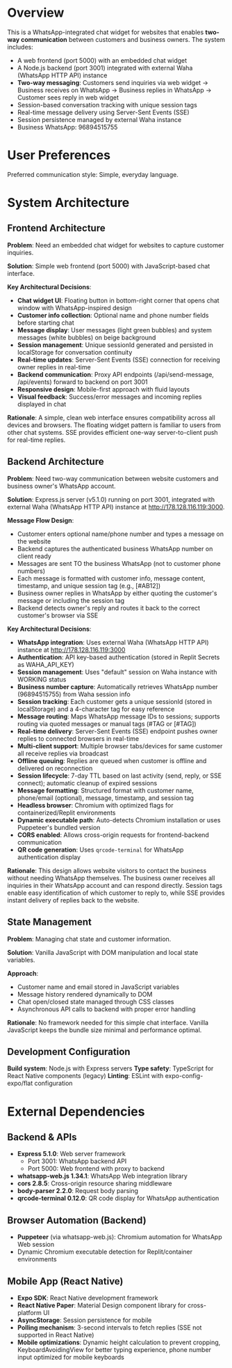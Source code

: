 # Overview

This is a WhatsApp-integrated chat widget for websites that enables **two-way communication** between customers and business owners. The system includes:
- A web frontend (port 5000) with an embedded chat widget
- A Node.js backend (port 3001) integrated with external Waha (WhatsApp HTTP API) instance
- **Two-way messaging**: Customers send inquiries via web widget → Business receives on WhatsApp → Business replies in WhatsApp → Customer sees reply in web widget
- Session-based conversation tracking with unique session tags
- Real-time message delivery using Server-Sent Events (SSE)
- Session persistence managed by external Waha instance
- Business WhatsApp: 96894515755

# User Preferences

Preferred communication style: Simple, everyday language.

# System Architecture

## Frontend Architecture

**Problem**: Need an embedded chat widget for websites to capture customer inquiries.

**Solution**: Simple web frontend (port 5000) with JavaScript-based chat interface.

**Key Architectural Decisions**:

- **Chat widget UI**: Floating button in bottom-right corner that opens chat window with WhatsApp-inspired design
- **Customer info collection**: Optional name and phone number fields before starting chat
- **Message display**: User messages (light green bubbles) and system messages (white bubbles) on beige background
- **Session management**: Unique sessionId generated and persisted in localStorage for conversation continuity
- **Real-time updates**: Server-Sent Events (SSE) connection for receiving owner replies in real-time
- **Backend communication**: Proxy API endpoints (/api/send-message, /api/events) forward to backend on port 3001
- **Responsive design**: Mobile-first approach with fluid layouts
- **Visual feedback**: Success/error messages and incoming replies displayed in chat

**Rationale**: A simple, clean web interface ensures compatibility across all devices and browsers. The floating widget pattern is familiar to users from other chat systems. SSE provides efficient one-way server-to-client push for real-time replies.

## Backend Architecture

**Problem**: Need two-way communication between website customers and business owner's WhatsApp account.

**Solution**: Express.js server (v5.1.0) running on port 3001, integrated with external Waha (WhatsApp HTTP API) instance at http://178.128.116.119:3000.

**Message Flow Design**:
- Customer enters optional name/phone number and types a message on the website
- Backend captures the authenticated business WhatsApp number on client ready
- Messages are sent TO the business WhatsApp (not to customer phone numbers)
- Each message is formatted with customer info, message content, timestamp, and unique session tag (e.g., [#AB12])
- Business owner replies in WhatsApp by either quoting the customer's message or including the session tag
- Backend detects owner's reply and routes it back to the correct customer's browser via SSE

**Key Architectural Decisions**:

- **WhatsApp integration**: Uses external Waha (WhatsApp HTTP API) instance at http://178.128.116.119:3000
- **Authentication**: API key-based authentication (stored in Replit Secrets as WAHA_API_KEY)
- **Session management**: Uses "default" session on Waha instance with WORKING status
- **Business number capture**: Automatically retrieves WhatsApp number (96894515755) from Waha session info
- **Session tracking**: Each customer gets a unique sessionId (stored in localStorage) and a 4-character tag for easy reference
- **Message routing**: Maps WhatsApp message IDs to sessions; supports routing via quoted messages or manual tags (#TAG or [#TAG])
- **Real-time delivery**: Server-Sent Events (SSE) endpoint pushes owner replies to connected browsers in real-time
- **Multi-client support**: Multiple browser tabs/devices for same customer all receive replies via broadcast
- **Offline queuing**: Replies are queued when customer is offline and delivered on reconnection
- **Session lifecycle**: 7-day TTL based on last activity (send, reply, or SSE connect); automatic cleanup of expired sessions
- **Message formatting**: Structured format with customer name, phone/email (optional), message, timestamp, and session tag
- **Headless browser**: Chromium with optimized flags for containerized/Replit environments
- **Dynamic executable path**: Auto-detects Chromium installation or uses Puppeteer's bundled version
- **CORS enabled**: Allows cross-origin requests for frontend-backend communication
- **QR code generation**: Uses `qrcode-terminal` for WhatsApp authentication display

**Rationale**: This design allows website visitors to contact the business without needing WhatsApp themselves. The business owner receives all inquiries in their WhatsApp account and can respond directly. Session tags enable easy identification of which customer to reply to, while SSE provides instant delivery of replies back to the website.

## State Management

**Problem**: Managing chat state and customer information.

**Solution**: Vanilla JavaScript with DOM manipulation and local state variables.

**Approach**: 

- Customer name and email stored in JavaScript variables
- Message history rendered dynamically to DOM
- Chat open/closed state managed through CSS classes
- Asynchronous API calls to backend with proper error handling

**Rationale**: No framework needed for this simple chat interface. Vanilla JavaScript keeps the bundle size minimal and performance optimal.

## Development Configuration

**Build system**: Node.js with Express servers
**Type safety**: TypeScript for React Native components (legacy)
**Linting**: ESLint with expo-config-expo/flat configuration

# External Dependencies

## Backend & APIs
- **Express 5.1.0**: Web server framework
  - Port 3001: WhatsApp backend API
  - Port 5000: Web frontend with proxy to backend
- **whatsapp-web.js 1.34.1**: WhatsApp Web integration library
- **cors 2.8.5**: Cross-origin resource sharing middleware
- **body-parser 2.2.0**: Request body parsing
- **qrcode-terminal 0.12.0**: QR code display for WhatsApp authentication

## Browser Automation (Backend)
- **Puppeteer** (via whatsapp-web.js): Chromium automation for WhatsApp Web session
- Dynamic Chromium executable detection for Replit/container environments

## Mobile App (React Native)
- **Expo SDK**: React Native development framework
- **React Native Paper**: Material Design component library for cross-platform UI
- **AsyncStorage**: Session persistence for mobile
- **Polling mechanism**: 3-second intervals to fetch replies (SSE not supported in React Native)
- **Mobile optimizations**: Dynamic height calculation to prevent cropping, KeyboardAvoidingView for better typing experience, phone number input optimized for mobile keyboards